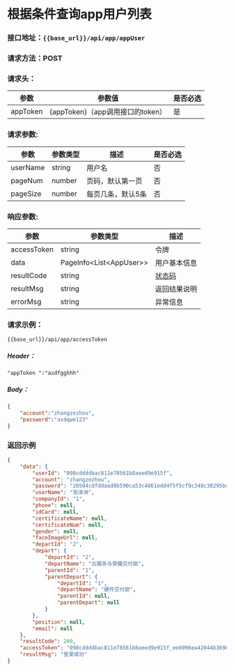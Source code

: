 # 根据条件查询app用户列表

### 接口地址：`{{base_url}}/api/app/appUser`

### 请求方法：POST

### 请求头：

| 参数 | 参数值 | 是否必选 |
| --- | --- | --- |
| appToken | {appToken}（app调用接口的token） | 是 |

### 请求参数:

| 参数 | 参数类型 | 描述 | 是否必选 |
| --- | --- | --- | --- |
| userName | string | 用户名 | 否 |
| pageNum | number | 页码，默认第一页 | 否 |
| pageSize | number | 每页几条，默认5条 | 否 |

### 响应参数:

| 参数 | 参数类型 | 描述 |
| --- | --- | --- |
| accessToken | string | 令牌 |
| data | PageInfo&lt;List&lt;AppUser&gt;&gt; | 用户基本信息 |
| resultCode | string | [状态码](data-struct/code.md) |
| resultMsg | string | 返回结果说明 |
| errorMsg | string | 异常信息 |

### 请求示例：

```
{{base_url}}/api/app/accessToken
```

##### Header：

```
"appToken ":"asdfgghhh"
```

##### Body：

```json
{
    "account":"zhangzezhou",
    "password":"asdqwe123"
}
```

### 返回示例

```json
{
    "data": {
        "userId": "098cddddbac811e78561b8aeed9e915f",
        "account": "zhangzezhou",
        "password": "20504cdfddaad0b590ca53c4861edd4f5f5cf9c348c38295bd2dbf0e91bca4c3",
        "userName": "张泽洲",
        "companyId": "1",
        "phone": null,
        "idCard": null,
        "certificateName": null,
        "certificateNum": null,
        "gender": null,
        "faceImageUrl": null,
        "departId": "2",
        "depart": {
            "departId": "2",
            "departName": "云服务与荣耀交付部",
            "parentId": "1",
            "parentDepart": {
                "departId": "1",
                "departName": "硬件交付部",
                "parentId": null,
                "parentDepart": null
            }
        },
        "position": null,
        "email": null
    },
    "resultCode": 200,
    "accessToken": "098cddddbac811e78561b8aeed9e915f_ee8096ea42844b36980ddc1cc85326ed",
    "resultMsg": "登录成功"
}
```



